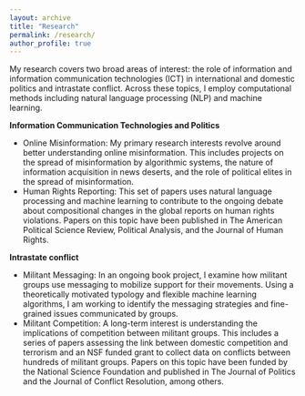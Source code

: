 ```yaml
---
layout: archive
title: "Research"
permalink: /research/
author_profile: true
---
```



My research covers two broad areas of interest: the role of information and information communication technologies (ICT) in international and domestic politics and intrastate conflict. Across these topics, I employ computational methods including natural language processing (NLP) and machine learning.

**Information Communication Technologies and Politics**
- Online Misinformation: My primary research interests revolve around better understanding online misinformation. This includes projects on the spread of misinformation by algorithmic systems, the nature of information acquisition in news deserts, and the role of political elites in the spread of misinformation.
- Human Rights Reporting: This set of papers uses natural language processing and machine learning to contribute to the ongoing debate about compositional changes in the global reports on human rights violations. Papers on this topic have been published in The American Political Science Review, Political Analysis, and the Journal of Human Rights. 

 
**Intrastate conflict**
- Militant Messaging: In an ongoing book project, I examine how militant groups use messaging to mobilize support for their movements. Using a theoretically motivated typology and flexible machine learning algorithms, I am working to identify the messaging strategies and fine-grained issues communicated by groups.
- Militant Competition: A long-term interest is understanding the implications of competition between militant groups. This includes a series of papers assessing the link between domestic competition and terrorism and an NSF funded grant to collect data on conflicts between hundreds of militant groups. Papers on this topic have been funded by the National Science Foundation and published in The Journal of Politics and the Journal of Conflict Resolution, among others.

 
 